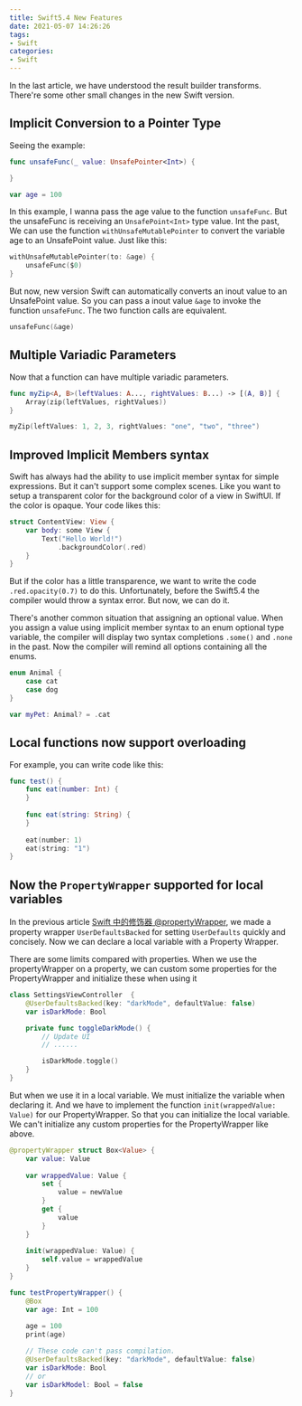 ```yaml
---
title: Swift5.4 New Features
date: 2021-05-07 14:26:26
tags:
- Swift
categories:
- Swift
---
```


In the last article, we have understood the result builder transforms. There're some other small changes in the new Swift version.

## Implicit Conversion to a Pointer Type

Seeing the example:
```Swift
func unsafeFunc(_ value: UnsafePointer<Int>) {

}

var age = 100
```
In this example, I wanna pass the age value to the function `unsafeFunc`. But the unsafeFunc is receiving an `UnsafePoint<Int>` type value. 
Int the past, We can use the function `withUnsafeMutablePointer` to convert the variable age to an UnsafePoint value. Just like this:

```Swift
withUnsafeMutablePointer(to: &age) {
    unsafeFunc($0)
}
```
But now, new version Swift can automatically converts an inout value to an UnsafePoint value. So you can pass a inout value `&age` to invoke the function `unsafeFunc`. The two function calls are equivalent.

```Swift
unsafeFunc(&age)
```

## Multiple Variadic Parameters

Now that a function can have multiple variadic parameters. 

```Swift
func myZip<A, B>(leftValues: A..., rightValues: B...) -> [(A, B)] {
    Array(zip(leftValues, rightValues))
}

myZip(leftValues: 1, 2, 3, rightValues: "one", "two", "three")
```

## Improved Implicit Members syntax

Swift has always had the ability to use implicit member syntax for simple expressions. But it can't support some complex scenes. Like you want to setup a transparent color for the background color of a view in SwiftUI. If the color is opaque. Your code likes this: 

```Swift
struct ContentView: View {
    var body: some View {
        Text("Hello World!")
            .backgroundColor(.red)
    }
}
```

But if the color has a little transparence, we want to write the code `.red.opacity(0.7)` to do this. Unfortunately, before the Swift5.4 the compiler would throw a syntax error. But now, we can do it. 

There's another common situation that assigning an optional value. When you assign a value using implicit member syntax to an enum optional type variable, the compiler will display two syntax completions `.some()` and `.none` in the past. Now the compiler will remind all options containing all the enums.

```Swift
enum Animal {
    case cat
    case dog
}

var myPet: Animal? = .cat
```

## Local functions now support overloading

For example, you can write code like this:

```Swift
func test() {
    func eat(number: Int) {
    }
    
    func eat(string: String) {
    }
    
    eat(number: 1)
    eat(string: "1")
}
```

## Now the `PropertyWrapper` supported for local variables

In the previous article [Swift 中的修饰器 @propertyWrapper](http://csl.cool/2020/02/18/%E5%AE%A2%E6%88%B7%E7%AB%AF/Swift-%E4%B8%AD%E7%9A%84%E4%BF%AE%E9%A5%B0%E5%99%A8-propertyWrapper/), we made a property wrapper `UserDefaultsBacked` for setting `UserDefaults` quickly and concisely. Now we can declare a local variable with a Property Wrapper.

There are some limits compared with properties. When we use the propertyWrapper on a property, we can custom some properties for the PropertyWrapper and initialize these when using it

```Swift
class SettingsViewController  {
    @UserDefaultsBacked(key: "darkMode", defaultValue: false)
    var isDarkMode: Bool

    private func toggleDarkMode() {
        // Update UI
        // ......

        isDarkMode.toggle()
    }
}
```

But when we use it in a local variable. We must initialize the variable when declaring it. And we have to implement the function `init(wrappedValue: Value)` for our PropertyWrapper. So that you can initialize the local variable. We can't initialize any custom properties for the PropertyWrapper like above.

```Swift
@propertyWrapper struct Box<Value> {
    var value: Value
    
    var wrappedValue: Value {
        set {
            value = newValue
        }
        get {
            value
        }
    }
    
    init(wrappedValue: Value) {
        self.value = wrappedValue
    }
}

func testPropertyWrapper() {
    @Box
    var age: Int = 100
    
    age = 100
    print(age)

    // These code can't pass compilation.
    @UserDefaultsBacked(key: "darkMode", defaultValue: false)
    var isDarkMode: Bool
    // or
    var isDarkModel: Bool = false
}
```